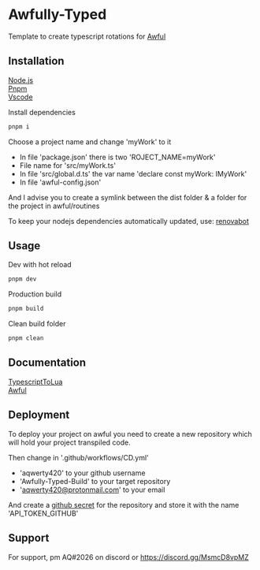 # Awfully-Typed

Template to create typescript rotations for [Awful](https://awful.wtf)

## Installation

[Node.js](https://nodejs.org/) \
[Pnpm](https://pnpm.io/installation) \
[Vscode](https://code.visualstudio.com/)

Install dependencies

```bash
pnpm i
```

Choose a project name and change 'myWork' to it

- In file 'package.json' there is two 'ROJECT_NAME=myWork'
- File name for 'src/myWork.ts'
- In file 'src/global.d.ts' the var name 'declare const myWork: IMyWork'
- In file 'awful-config.json'

And I advise you to create a symlink between the dist folder & a folder for the project in awful/routines

To keep your nodejs dependencies automatically updated, use:
[renovabot](https://github.com/apps/renovate)

## Usage

Dev with hot reload

```bash
pnpm dev
```

Production build

```bash
pnpm build
```

Clean build folder

```bash
pnpm clean
```

## Documentation

[TypescriptToLua](https://typescripttolua.github.io/) \
[Awful](https://www.awful.wtf/docs)

## Deployment

To deploy your project on awful you need to create a new repository which will hold your project transpiled code.

Then change in '.github/workflows/CD.yml'

- 'aqwerty420' to your github username
- 'Awfully-Typed-Build' to your target repository
- 'aqwerty420@protonmail.com' to your email

And create a [github secret](https://github.com/settings/tokens) for the repository and store it with the name 'API_TOKEN_GITHUB'

## Support

For support, pm AQ#2026 on discord or https://discord.gg/MsmcD8vpMZ
